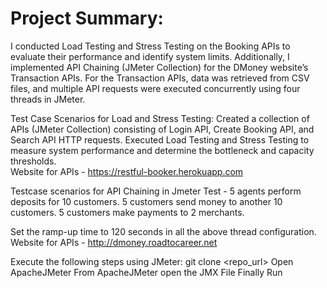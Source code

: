 # Project Summary:
I conducted Load Testing and Stress Testing on the Booking APIs to evaluate their performance and identify system limits. Additionally, I implemented API Chaining (JMeter Collection) for the DMoney website’s Transaction APIs. For the Transaction APIs, data was retrieved from CSV files, and multiple API requests were executed concurrently using four threads in JMeter.

Test Case Scenarios for Load and Stress Testing:
Created a collection of APIs (JMeter Collection) consisting of Login API, Create Booking API, and Search API HTTP requests.
Executed Load Testing and Stress Testing to measure system performance and determine the bottleneck and capacity thresholds.<br>
Website for APIs - https://restful-booker.herokuapp.com

Testcase scenarios for API Chaining in Jmeter Test -
5 agents perform deposits for 10 customers.
5 customers send money to another 10 customers.
5 customers make payments to 2 merchants.

Set the ramp-up time to 120 seconds in all the above thread configuration.
Website for APIs - http://dmoney.roadtocareer.net

Execute the following steps using JMeter:
git clone <repo_url>
Open ApacheJMeter
From ApacheJMeter open the JMX File
Finally Run

